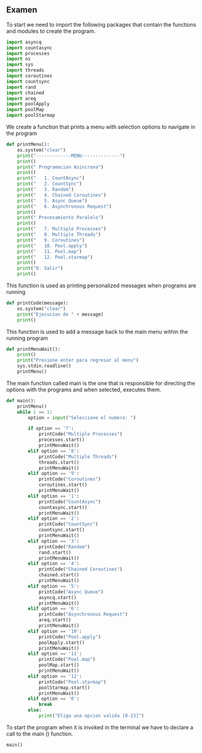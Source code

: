 ## Examen

To start we need to import the following packages that contain the functions and modules to create the program.
```python
import asyncq
import countasync
import processes
import os
import sys
import threads
import coroutines
import countsync
import rand
import chained
import areq
import poolApply
import poolMap
import poolStarmap
```

We create a function that prints a menu with selection options to navigate in the program
```python
def printMenu():
    os.system("clear")
    print("-------------MENU--------------")
    print()
    print(" Programacion Asincrona")
    print()
    print("   1. CountAsync")
    print("   2. CountSync")
    print("   3. Random")
    print("   4. Chained Coroutines")
    print("   5. Async Queue")
    print("   6. Asynchronous Request")
    print()
    print(" Procesamiento Paralelo")
    print()
    print("   7. Multiple Processes")
    print("   8. Multiple Threads")
    print("   9. Coroutines")
    print("   10. Pool.apply")
    print("   11. Pool.map")
    print("   12. Pool.starmap")
    print()
    print("0. Salir")
    print()
```
This function is used as printing personalized messages when programs are running
```python
def printCode(message):
    os.system("clear")
    print("Ejecucion de " + message)
    print()
```

This function is used to add a message back to the main menu within the running program
```python
def printMenuWait():
    print()
    print("Presione enter para regresar al menu")
    sys.stdin.readline()
    printMenu()
```

The main function called main is the one that is responsible for directing the options with the programs and when selected, executes them.
```python
def main():
    printMenu()
    while 1 == 1:
        option = input("Seleccione el numero: ")

        if option == '7':
            printCode("Multiple Processes")
            processes.start()
            printMenuWait()
        elif option == '8':
            printCode("Multiple Threads")
            threads.start()
            printMenuWait()
        elif option == '9':
            printCode("Coroutines")
            coroutines.start()
            printMenuWait()
        elif option == '1':
            printCode("CountAsync")
            countasync.start()
            printMenuWait()
        elif option == '2':
            printCode("CountSync")
            countsync.start()
            printMenuWait()
        elif option == '3':
            printCode("Random")
            rand.start()
            printMenuWait()
        elif option == '4':
            printCode("Chained Coroutines")
            chained.start()
            printMenuWait()
        elif option == '5':
            printCode("Async Queue")
            asyncq.start()
            printMenuWait()
        elif option == '6':
            printCode("Asynchronous Request")
            areq.start()
            printMenuWait()
        elif option == '10':
            printCode("Pool.apply")
            poolApply.start()
            printMenuWait()
        elif option == '11':
            printCode("Pool.map")
            poolMap.start()
            printMenuWait()
        elif option == '12':
            printCode("Pool.starmap")
            poolStarmap.start()
            printMenuWait()
        elif option == '0':
            break
        else:
            print("Eliga una opcion valida [0-13]")
```

To start the program when it is invoked in the terminal we have to declare a call to the main () function.
```python
main()
```